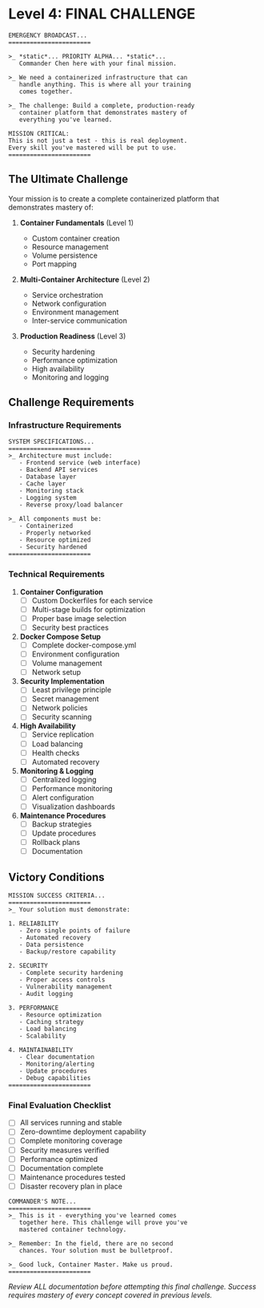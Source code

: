# Level 4: FINAL CHALLENGE

```plaintext
EMERGENCY BROADCAST...
=======================

>_ *static*... PRIORITY ALPHA... *static*...
   Commander Chen here with your final mission.

>_ We need a containerized infrastructure that can
   handle anything. This is where all your training
   comes together.

>_ The challenge: Build a complete, production-ready
   container platform that demonstrates mastery of
   everything you've learned.

MISSION CRITICAL:
This is not just a test - this is real deployment.
Every skill you've mastered will be put to use.
=======================
```

## The Ultimate Challenge

Your mission is to create a complete containerized platform that demonstrates mastery of:

1. **Container Fundamentals** (Level 1)
   - Custom container creation
   - Resource management
   - Volume persistence
   - Port mapping

2. **Multi-Container Architecture** (Level 2)
   - Service orchestration
   - Network configuration
   - Environment management
   - Inter-service communication

3. **Production Readiness** (Level 3)
   - Security hardening
   - Performance optimization
   - High availability
   - Monitoring and logging

## Challenge Requirements

### Infrastructure Requirements

```plaintext
SYSTEM SPECIFICATIONS...
=======================
>_ Architecture must include:
   - Frontend service (web interface)
   - Backend API services
   - Database layer
   - Cache layer
   - Monitoring stack
   - Logging system
   - Reverse proxy/load balancer

>_ All components must be:
   - Containerized
   - Properly networked
   - Resource optimized
   - Security hardened
=======================
```

### Technical Requirements

1. **Container Configuration**
   - [ ] Custom Dockerfiles for each service
   - [ ] Multi-stage builds for optimization
   - [ ] Proper base image selection
   - [ ] Security best practices

2. **Docker Compose Setup**
   - [ ] Complete docker-compose.yml
   - [ ] Environment configuration
   - [ ] Volume management
   - [ ] Network setup

3. **Security Implementation**
   - [ ] Least privilege principle
   - [ ] Secret management
   - [ ] Network policies
   - [ ] Security scanning

4. **High Availability**
   - [ ] Service replication
   - [ ] Load balancing
   - [ ] Health checks
   - [ ] Automated recovery

5. **Monitoring & Logging**
   - [ ] Centralized logging
   - [ ] Performance monitoring
   - [ ] Alert configuration
   - [ ] Visualization dashboards

6. **Maintenance Procedures**
   - [ ] Backup strategies
   - [ ] Update procedures
   - [ ] Rollback plans
   - [ ] Documentation

## Victory Conditions

```plaintext
MISSION SUCCESS CRITERIA...
=======================
>_ Your solution must demonstrate:

1. RELIABILITY
   - Zero single points of failure
   - Automated recovery
   - Data persistence
   - Backup/restore capability

2. SECURITY
   - Complete security hardening
   - Proper access controls
   - Vulnerability management
   - Audit logging

3. PERFORMANCE
   - Resource optimization
   - Caching strategy
   - Load balancing
   - Scalability

4. MAINTAINABILITY
   - Clear documentation
   - Monitoring/alerting
   - Update procedures
   - Debug capabilities
=======================
```

### Final Evaluation Checklist

- [ ] All services running and stable
- [ ] Zero-downtime deployment capability
- [ ] Complete monitoring coverage
- [ ] Security measures verified
- [ ] Performance optimized
- [ ] Documentation complete
- [ ] Maintenance procedures tested
- [ ] Disaster recovery plan in place

```plaintext
COMMANDER'S NOTE...
=======================
>_ This is it - everything you've learned comes
   together here. This challenge will prove you've
   mastered container technology.

>_ Remember: In the field, there are no second
   chances. Your solution must be bulletproof.

>_ Good luck, Container Master. Make us proud.
=======================
```

*Review ALL documentation before attempting this final challenge. Success requires mastery of every concept covered in previous levels.*
